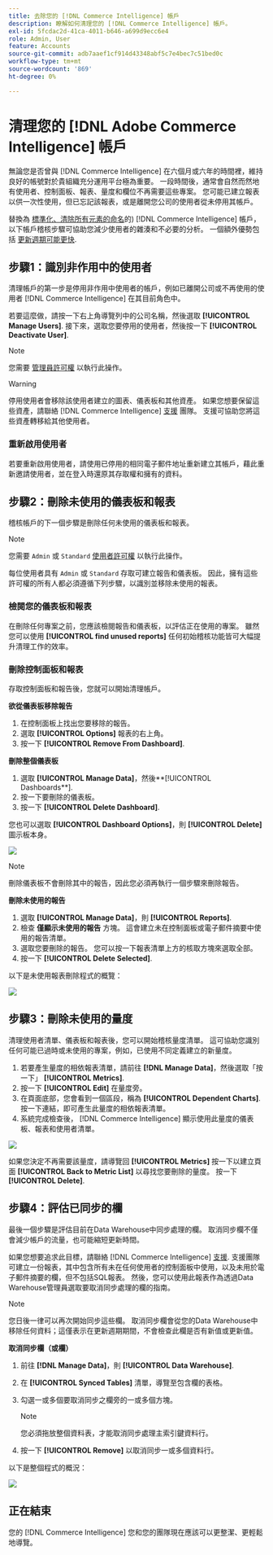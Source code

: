 ```yaml
---
title: 去除您的 [!DNL Commerce Intelligence] 帳戶
description: 瞭解如何清理您的 [!DNL Commerce Intelligence] 帳戶。
exl-id: 5fcdac2d-41ca-4011-b646-a699d9ecc6e4
role: Admin, User
feature: Accounts
source-git-commit: adb7aaef1cf914d43348abf5c7e4bec7c51bed0c
workflow-type: tm+mt
source-wordcount: '869'
ht-degree: 0%

---
```


# 清理您的 [!DNL Adobe Commerce Intelligence] 帳戶

無論您是否曾與 [!DNL Commerce Intelligence] 在六個月或六年的時間裡，維持良好的帳號對於貴組織充分運用平台極為重要。 一段時間後，通常會自然而然地有使用者、控制面板、報表、量度和欄位不再需要這些專案。 您可能已建立報表以供一次性使用，但已忘記該報表，或是離開您公司的使用者從未停用其帳戶。

替換為 [標準化、清除所有元素的命名](../best-practices/naming-elements.md)的) [!DNL Commerce Intelligence] 帳戶，以下帳戶稽核步驟可協助您減少使用者的雜湊和不必要的分析。 一個額外優勢包括 [更新週期可能更快](../best-practices/reduce-update-cycle-time.md).

## 步驟1：識別非作用中的使用者

清理帳戶的第一步是停用非作用中使用者的帳戶，例如已離開公司或不再使用的使用者 [!DNL Commerce Intelligence] 在其目前角色中。

若要這麼做，請按一下右上角導覽列中的公司名稱，然後選取 **[!UICONTROL Manage Users]**. 接下來，選取您要停用的使用者，然後按一下 **[!UICONTROL Deactivate User]**.

>[!NOTE]
>
>您需要 [管理員許可權](../administrator/user-management/user-management.md) 以執行此操作。

>[!WARNING]
>
>停用使用者會移除該使用者建立的圖表、儀表板和其他資產。 如果您想要保留這些資產，請聯絡 [!DNL Commerce Intelligence] [支援](../guide-overview.md#Submitting-a-Support-Ticket) 團隊。 支援可協助您將這些資產轉移給其他使用者。

### 重新啟用使用者

若要重新啟用使用者，請使用已停用的相同電子郵件地址重新建立其帳戶，藉此重新邀請使用者，並在登入時還原其存取權和擁有的資料。

## 步驟2：刪除未使用的儀表板和報表

稽核帳戶的下一個步驟是刪除任何未使用的儀表板和報表。

>[!NOTE]
>
>您需要 `Admin` 或 `Standard` [使用者許可權](../administrator/user-management/user-management.md) 以執行此操作。

每位使用者具有 `Admin` 或 `Standard` 存取可建立報告和儀表板。 因此，擁有這些許可權的所有人都必須遵循下列步驟，以識別並移除未使用的報表。

### 檢閱您的儀表板和報表

在刪除任何專案之前，您應該檢閱報告和儀表板，以評估正在使用的專案。 雖然您可以使用 **[!UICONTROL find unused reports]** 任何初始稽核功能皆可大幅提升清理工作的效率。

### 刪除控制面板和報表

存取控制面板和報告後，您就可以開始清理帳戶。

**欲從儀表板移除報告**

1. 在控制面板上找出您要移除的報告。
1. 選取 **[!UICONTROL Options]** 報表的右上角。
1. 按一下 **[!UICONTROL Remove From Dashboard]**.

**刪除整個儀表板**

1. 選取 **[!UICONTROL Manage Data]**，然後**[!UICONTROL Dashboards**].
1. 按一下要刪除的儀表板。
1. 按一下 **[!UICONTROL Delete Dashboard]**.

您也可以選取 **[!UICONTROL Dashboard Options]**，則 **[!UICONTROL Delete]** 圖示板本身。

![](../../mbi/assets/Delete_from_dashboard.png)

>[!NOTE]
>
>刪除儀表板不會刪除其中的報告，因此您必須再執行一個步驟來刪除報告。

**刪除未使用的報告**

1. 選取 **[!UICONTROL Manage Data]**，則 **[!UICONTROL Reports]**.
1. 檢查 **僅顯示未使用的報告** 方塊。 這會建立未在控制面板或電子郵件摘要中使用的報告清單。
1. 選取您要刪除的報告。 您可以按一下報表清單上方的核取方塊來選取全部。
1. 按一下 **[!UICONTROL Delete Selected]**.

以下是未使用報表刪除程式的概覽：

![](../../mbi/assets/unused_reports.png)

## 步驟3：刪除未使用的量度

清理使用者清單、儀表板和報表後，您可以開始稽核量度清單。 這可協助您識別任何可能已過時或未使用的專案，例如，已使用不同定義建立的新量度。

1. 若要產生量度的相依報表清單，請前往 **[!DNL Manage Data]**，然後選取「按一下」 **[!UICONTROL Metrics]**.
1. 按一下 **[!UICONTROL Edit]** 在量度旁。
1. 在頁面底部，您會看到一個區段，稱為 **[!UICONTROL Dependent Charts]**. 按一下連結，即可產生此量度的相依報表清單。
1. 系統完成檢查後， [!DNL Commerce Intelligence] 顯示使用此量度的儀表板、報表和使用者清單。

![](../../mbi/assets/report_dependecies.png)

如果您決定不再需要該量度，請導覽回 **[!UICONTROL Metrics]** 按一下以建立頁面 **[!UICONTROL Back to Metric List]** 以尋找您要刪除的量度。 按一下 **[!UICONTROL Delete]**.

## 步驟4：評估已同步的欄

最後一個步驟是評估目前在Data Warehouse中同步處理的欄。 取消同步欄不僅會減少帳戶的流量，也可能縮短更新時間。

如果您想要追求此目標，請聯絡 [!DNL Commerce Intelligence] [支援](../guide-overview.md#Submitting-a-Support-Ticket). 支援團隊可建立一份報表，其中包含所有未在任何使用者的控制面板中使用，以及未用於電子郵件摘要的欄，但不包括SQL報表。 然後，您可以使用此報表作為透過Data Warehouse管理員選取要取消同步處理的欄的指南。

>[!NOTE]
>
>您日後一律可以再次開始同步這些欄。 取消同步欄會從您的Data Warehouse中移除任何資料；這僅表示在更新週期期間，不會檢查此欄是否有新值或更新值。

**取消同步欄（或欄）**

1. 前往 **[!DNL Manage Data]**，則 **[!UICONTROL Data Warehouse]**.
1. 在 **[!UICONTROL Synced Tables]** 清單，導覽至包含欄的表格。
1. 勾選一或多個要取消同步之欄旁的一或多個方塊。
   >[!NOTE]
   >
   >您必須拖放整個資料表，才能取消同步處理主索引鍵資料行。

1. 按一下 **[!UICONTROL Remove]** 以取消同步一或多個資料行。

以下是整個程式的概況：

![](../../mbi/assets/drop_column.png)

## 正在結束

您的 [!DNL Commerce Intelligence] 您和您的團隊現在應該可以更整潔、更輕鬆地導覽。
